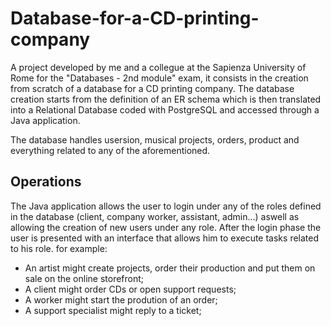 # Database-for-a-CD-printing-company

A project developed by me and a collegue at the Sapienza University of Rome for the "Databases - 2nd module" exam, it consists in the creation from scratch of a database for a CD printing company. The database creation starts from the definition of an ER schema which is then translated into a Relational Database coded with PostgreSQL and accessed through a Java application. 

The database handles usersion, musical projects, orders, product and everything related to any of the aforementioned. 

## Operations

The Java application allows the user to login under any of the roles defined in the database (client, company worker, assistant, admin...) aswell as allowing the creation of new users under any role. After the login phase the user is presented with an interface that allows him to execute tasks related to his role. for example: 

- An artist might create projects, order their production and put them on sale on the online storefront;
- A client might order CDs or open support requests;
- A worker might start the prodution of an order;
- A support specialist might reply to a ticket;



